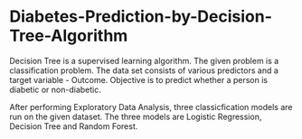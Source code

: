 # Diabetes-Prediction-by-Decision-Tree-Algorithm
Decision Tree is a supervised learning algorithm. The given problem is a classification problem. The data set consists of various predictors and a target variable - Outcome. Objective is to predict whether a person is diabetic or non-diabetic.

After performing Exploratory Data Analysis, three classicfication models are run on the given dataset. The three models are Logistic Regression, Decision Tree and Random Forest.
